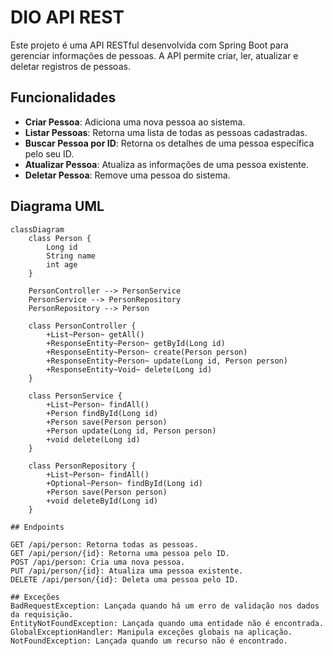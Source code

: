# DIO API REST

Este projeto é uma API RESTful desenvolvida com Spring Boot para gerenciar informações de pessoas. A API permite criar, ler, atualizar e deletar registros de pessoas.

## Funcionalidades

- **Criar Pessoa**: Adiciona uma nova pessoa ao sistema.
- **Listar Pessoas**: Retorna uma lista de todas as pessoas cadastradas.
- **Buscar Pessoa por ID**: Retorna os detalhes de uma pessoa específica pelo seu ID.
- **Atualizar Pessoa**: Atualiza as informações de uma pessoa existente.
- **Deletar Pessoa**: Remove uma pessoa do sistema.

## Diagrama UML

```mermaid
classDiagram
    class Person {
        Long id
        String name
        int age
    }

    PersonController --> PersonService
    PersonService --> PersonRepository
    PersonRepository --> Person

    class PersonController {
        +List~Person~ getAll()
        +ResponseEntity~Person~ getById(Long id)
        +ResponseEntity~Person~ create(Person person)
        +ResponseEntity~Person~ update(Long id, Person person)
        +ResponseEntity~Void~ delete(Long id)
    }

    class PersonService {
        +List~Person~ findAll()
        +Person findById(Long id)
        +Person save(Person person)
        +Person update(Long id, Person person)
        +void delete(Long id)
    }

    class PersonRepository {
        +List~Person~ findAll()
        +Optional~Person~ findById(Long id)
        +Person save(Person person)
        +void deleteById(Long id)
    }

## Endpoints
 
GET /api/person: Retorna todas as pessoas.
GET /api/person/{id}: Retorna uma pessoa pelo ID.
POST /api/person: Cria uma nova pessoa.
PUT /api/person/{id}: Atualiza uma pessoa existente.
DELETE /api/person/{id}: Deleta uma pessoa pelo ID.

## Exceções
BadRequestException: Lançada quando há um erro de validação nos dados da requisição.
EntityNotFoundException: Lançada quando uma entidade não é encontrada.
GlobalExceptionHandler: Manipula exceções globais na aplicação.
NotFoundException: Lançada quando um recurso não é encontrado.
